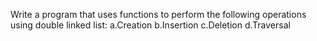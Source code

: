 
Write a program that uses functions to perform the following operations using double linked list:
a.Creation b.Insertion c.Deletion d.Traversal
